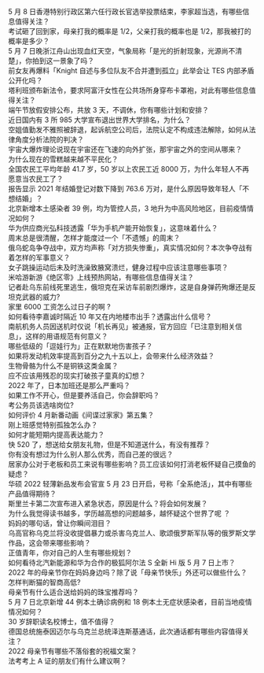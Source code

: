 5 月 8 日香港特别行政区第六任行政长官选举投票结束，李家超当选，有哪些信息值得关注？  
考试砸了回到家，母亲打我的概率是 1/2，父亲打我的概率也是 1/2，那我被打的概率是多少？  
5 月 7 日晚浙江舟山出现血红天空，气象局称「是光的折射现象，光源尚不清楚」，你拍到这一景象了吗？  
前女友再爆料「Knight 自述与多位队友不合并遭到孤立」此举会让 TES 内部矛盾公开化吗？  
塔利班颁布新法令，要求阿富汗女性在公共场所身穿布卡罩袍，对此有哪些信息值得关注？  
端午节放假安排公布，共放 3 天，不调休，你有哪些计划和安排？  
近日国内有 3 所 985 大学宣布退出世界大学排名，为什么？  
空姐值勤发不雅照被辞退，起诉航空公司后，法院认定不构成违法解除，如何从法律角度分析法院的判决？  
宇宙大爆炸理论说现在宇宙还在飞速的向外扩张，那宇宙之外的空间从哪来？  
为什么现在的雪糕越来越不平民化？  
全国农民工平均年龄 41.7 岁，50 岁以上农民工近 8000 万，为什么年轻人不再愿意当农民工了？  
报告显示 2021 年结婚登记对数下降到 763.6 万对，是什么原因导致年轻人「不想结婚」？  
北京新增本土感染者 39 例，均为管控人员，3 地升为中高风险地区，目前疫情情况如何？  
华为供应商光弘科技透露「华为手机产能开始恢复」，这意味着什么？  
周末总是很清醒，怎样才能度过一个「不遗憾」的周末？  
俄乌蛇岛争夺战中，双方均声称「对方损失惨重」，真实情况如何？本次争夺战有着怎样的军事意义？  
女子跳操运动后未及时洗澡致腋窝溃烂，健身过程中应该注意哪些事项？  
米哈游新游《绝区零》上线预热网站，有哪些信息值得关注？  
记者赴乌东前线死里逃生，俄坦克在采访车前剧烈爆炸，这是自身弹药殉爆还是反坦克武器的威力?  
家里 6000 工资怎么过日子的啊 ?  
如何看待李嘉诚时隔近 10 年又在内地楼市出手？透露出什么信号？  
南航机务人员因送机时仅说「机长再见」被通报，官方回应「已注意到相关信息」，这样的用语规范有何意义？  
哪些低级的「逗娃行为」正在默默地伤害孩子？  
如果将发动机效率提高到百分之九十五以上，会带来什么经济效益？  
生物骨骼为什么不是铜铁这类金属？  
应不应该用残忍的现实打破孩子童真的幻想？  
2022 年了，日本加班还是那么严重吗？  
如果工作不开心，但是要养活自己，你会辞职吗？  
考公务员该选啥岗位?  
如何评价 4 月新番动画《间谍过家家》第五集？  
刚上班感觉特别孤独怎么办？  
如何才能短期内提高表达能力？  
快 520 了，想送给女朋友礼物，但是不知道送什么，有没有推荐？  
你有没有想过为什么别人那么优秀，而自己差的很远？  
居家办公对于老板和员工来说有哪些影响？员工应该如何打消老板怀疑自己摸鱼的疑虑？  
华硕 2022 轻薄新品发布会官宣 5 月 23 日开启，号称「全系绝活」，其中有哪些产品值得期待？  
斯里兰卡第二次宣布进入紧急状态，原因是什么？将会如何发展？  
为什么我觉得读书越多，学历越高想的问题越多，越怀疑这个世界了呢 ？  
妈妈的哪句话，曾让你瞬间泪目？  
乌高官称乌克兰将没收提倡暴力或杀害乌克兰人、歌颂俄罗斯军队等的俄罗斯文学作品，这会带来哪些影响？  
正值青年，你对自己的人生有哪些规划？  
如何看待北汽新能源和华为合作的极狐阿尔法 S 全新 Hi 版 5 月 7 日上市？  
2022 年的母亲节你在妈妈身边吗？除了说「母亲节快乐」外还可以做些什么？  
怎样判断猫的智商高低?  
母亲节有什么适合送给妈妈的珠宝推荐吗？  
5 月 7 日北京新增 44 例本土确诊病例和 18 例本土无症状感染者，目前当地疫情情况如何？  
30 岁辞职读名校博士，值不值得？  
德国总统施泰因迈尔与乌克兰总统泽连斯基通话，此次通话都有哪些内容值得关注？  
2022 母亲节有哪些不落俗套的祝福文案？  
法考考上 A 证的朋友们有什么建议啊？  
